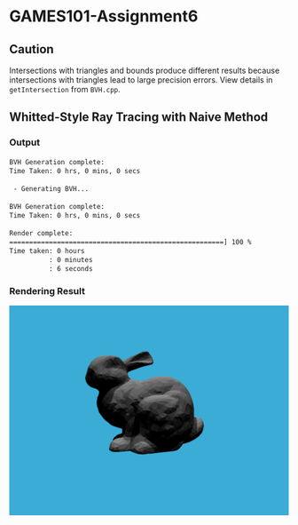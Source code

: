 # GAMES101-Assignment6

## Caution

Intersections with triangles and bounds produce different results because intersections with triangles lead to large precision errors. View details in `getIntersection` from `BVH.cpp`.

## Whitted-Style Ray Tracing with Naive Method

### Output

```
BVH Generation complete: 
Time Taken: 0 hrs, 0 mins, 0 secs

 - Generating BVH...

BVH Generation complete: 
Time Taken: 0 hrs, 0 mins, 0 secs

Render complete: ======================================================] 100 %
Time taken: 0 hours
          : 0 minutes
          : 6 seconds
```

### Rendering Result

![naive](images/normal.png)

